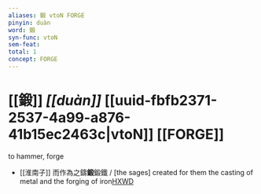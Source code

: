 ```yaml
---
aliases: 鍛 vtoN FORGE
pinyin: duàn
word: 鍛
syn-func: vtoN
sem-feat: 
total: 1
concept: FORGE 
---
```

# [[鍛]] *[[duàn]]*  [[uuid-fbfb2371-2537-4a99-a876-41b15ec2463c|vtoN]] [[FORGE]]
to hammer, forge
 - [[淮南子]] 而作為之鑄**鍛**鍛鐵 / [the sages] created for them the casting of metal and the forging of iron[HXWD](https://hxwd.org/textview.html?location=KR3j0010_tls_013-2a.39)